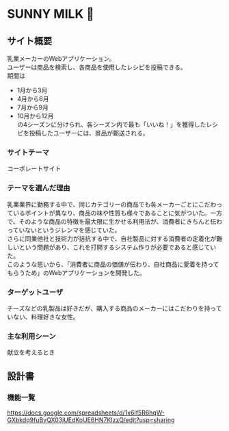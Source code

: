# SUNNY MILK :cow2:

## サイト概要
乳業メーカーのWebアプリケーション。  
ユーザーは商品を検索し、各商品を使用したレシピを投稿できる。  
期間は  
- 1月から3月  
- 4月から6月  
- 7月から9月  
- 10月から12月  
の4シーズンに分けられ、各シーズン内で最も「いいね！」を獲得したレシピを投稿したユーザーには、景品が郵送される。


### サイトテーマ
コーポレートサイト


### テーマを選んだ理由
乳業業界に勤務する中で、同じカテゴリーの商品でも各メーカーごとにこだわっているポイントが異なり、商品の味や性質も様々であることに気がついた。一方で、そのような商品の特徴を最大限に生かせる利用法が、消費者にきちんと伝わっていないというジレンマを感じていた。  
さらに同業他社と技術力が拮抗する中で、自社製品に対する消費者の定着化が難しいという問題があり、これを打開するシステム作りが必要であると感じていた。  
このような思いから、「消費者に商品の価値が伝わり、自社商品に愛着を持ってもらうため」のWebアプリケーションを開発した。


### ターゲットユーザ
チーズなどの乳製品は好きだが、購入する商品のメーカーにはこだわりを持っていない、料理好きな女性。

### 主な利用シーン
献立を考えるとき

## 設計書

### 機能一覧
https://docs.google.com/spreadsheets/d/1x6If5R6hqW-GXbkdq9fuBvQX03jUEdKoUE6HN7KIzzQ/edit?usp=sharing
